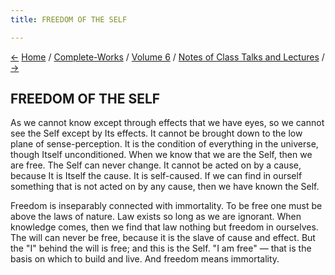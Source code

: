 ```yaml
---
title: FREEDOM OF THE SELF

---
```

<div>

[←](unselfish_work_is_true_renunciation.htm) [Home](../../../index.htm)
/ [Complete-Works](../../complete_works.htm) / [Volume
6](../volume_6_contents.htm) / [Notes of Class Talks and
Lectures](notes_of_class_talks_and_lectures_contents.htm)
/ [→](notes_on_vedanta.htm)

  

## FREEDOM OF THE SELF

As we cannot know except through effects that we have eyes, so we cannot
see the Self except by Its effects. It cannot be brought down to the low
plane of sense-perception. It is the condition of everything in the
universe, though Itself unconditioned. When we know that we are the
Self, then we are free. The Self can never change. It cannot be acted on
by a cause, because It is Itself the cause. It is self-caused. If we can
find in ourself something that is not acted on by any cause, then we
have known the Self.

Freedom is inseparably connected with immortality. To be free one must
be above the laws of nature. Law exists so long as we are ignorant. When
knowledge comes, then we find that law nothing but freedom in ourselves.
The will can never be free, because it is the slave of cause and effect.
But the "I" behind the will is free; and this is the Self. "I am free" —
that is the basis on which to build and live. And freedom means
immortality.

</div>
